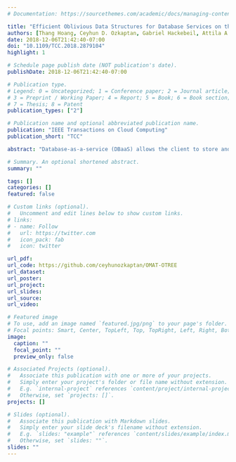```yaml
---
# Documentation: https://sourcethemes.com/academic/docs/managing-content/

title: "Efficient Oblivious Data Structures for Database Services on the Cloud"
authors: [Thang Hoang, Ceyhun D. Ozkaptan, Gabriel Hackebeil, Attila A. Yavuz]
date: 2018-12-06T21:42:40-07:00
doi: "10.1109/TCC.2018.2879104"
highlight: 1

# Schedule page publish date (NOT publication's date).
publishDate: 2018-12-06T21:42:40-07:00

# Publication type.
# Legend: 0 = Uncategorized; 1 = Conference paper; 2 = Journal article;
# 3 = Preprint / Working Paper; 4 = Report; 5 = Book; 6 = Book section;
# 7 = Thesis; 8 = Patent
publication_types: ["2"]

# Publication name and optional abbreviated publication name.
publication: "IEEE Transactions on Cloud Computing"
publication_short: "TCC"

abstract: "Database-as-a-service (DBaaS) allows the client to store and manage structured data on the cloud remotely. Despite its merits, DBaaS also brings significant privacy issues. Existing encryption techniques (e.g., SQL-aware encryption) can mitigate privacy concerns, but they still leak information through access patterns which are vulnerable to statistical inference attacks. Oblivious Random Access Machine (ORAM) can seal such leakages, but the recent studies showed significant challenges on the integration of ORAM into databases. Specifically, the direct usage of ORAM on databases is not only costly but also permits very limited query functionalities. We propose new oblivious data structures called Oblivious Matrix Structure (OMAT) and Oblivious Tree Structure (OTREE), which allow tree-based ORAM to be integrated into database systems in a more efficient manner with diverse query functionalities supported. OMAT provides special ORAM packaging strategies for table structures, which not only offers a significantly better performance but also enables a broad range of query types that may not be practical in existing frameworks. OTREE allows oblivious conditional queries to be deployed on tree-indexed databases more efficient than existing techniques. We fully implemented our proposed techniques and evaluated their performance on a real cloud database with various metrics, compared with state-of-the-art counterparts."

# Summary. An optional shortened abstract.
summary: ""

tags: []
categories: []
featured: false

# Custom links (optional).
#   Uncomment and edit lines below to show custom links.
# links:
# - name: Follow
#   url: https://twitter.com
#   icon_pack: fab
#   icon: twitter

url_pdf:
url_code: https://github.com/ceyhunozkaptan/OMAT-OTREE
url_dataset:
url_poster:
url_project:
url_slides:
url_source:
url_video:

# Featured image
# To use, add an image named `featured.jpg/png` to your page's folder. 
# Focal points: Smart, Center, TopLeft, Top, TopRight, Left, Right, BottomLeft, Bottom, BottomRight.
image:
  caption: ""
  focal_point: ""
  preview_only: false

# Associated Projects (optional).
#   Associate this publication with one or more of your projects.
#   Simply enter your project's folder or file name without extension.
#   E.g. `internal-project` references `content/project/internal-project/index.md`.
#   Otherwise, set `projects: []`.
projects: []

# Slides (optional).
#   Associate this publication with Markdown slides.
#   Simply enter your slide deck's filename without extension.
#   E.g. `slides: "example"` references `content/slides/example/index.md`.
#   Otherwise, set `slides: ""`.
slides: ""
---
```

